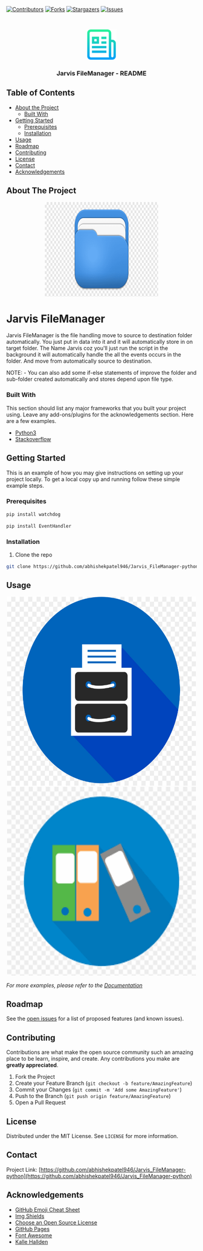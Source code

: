 [![Contributors][contributors-shield]][contributors-url]
[![Forks][forks-shield]][forks-url]
[![Stargazers][stars-shield]][stars-url]
[![Issues][issues-shield]][issues-url]



<!-- PROJECT LOGO -->
<br />
<p align="center">
  <a href="https://github.com/abhishekpatel946/Jarvis_FileManager-python">
    <img src="img/logo-readme.png" alt="Logo" width="80" height="80">
  </a>

  <h3 align="center">Jarvis FileManager - README</h3>
</p>



<!-- TABLE OF CONTENTS -->
## Table of Contents

* [About the Project](#about-the-project)
  * [Built With](#built-with)
* [Getting Started](#getting-started)
  * [Prerequisites](#prerequisites)
  * [Installation](#installation)
* [Usage](#usage)
* [Roadmap](#roadmap)
* [Contributing](#contributing)
* [License](#license)
* [Contact](#contact)
* [Acknowledgements](#acknowledgements)



<!-- ABOUT THE PROJECT -->
## About The Project
<p align="center">
  <a href="https://github.com/abhishekpatel946/Jarvis_FileManager-python">
    <img src="img/file-manager-logo.png" alt="Logo" width="300" height="250">
  </a>
</p>

# Jarvis FileManager

Jarvis FileManager is the file handling move to source to destination folder automatically. You just put in data into it and it will automatically store in on 
target folder.
The Name Jarvis coz you'll just run the script in the background it will automatically handle the all the events occurs in the folder. And move from automatically
source to destination.

NOTE: -
    You can also add some if-else statements of improve the folder and sub-folder created automatically and stores depend upon file type.

### Built With
This section should list any major frameworks that you built your project using. Leave any add-ons/plugins for the acknowledgements section. Here are a few examples.
* [Python3](https://www.python.org/download/releases/3.0/)
* [Stackoverflow](https://stackoverflow.com/)


<!-- GETTING STARTED -->
## Getting Started

This is an example of how you may give instructions on setting up your project locally.
To get a local copy up and running follow these simple example steps.

### Prerequisites
```sh
pip install watchdog
```
```sh
pip install EventHandler
```

### Installation

1. Clone the repo
```sh
git clone https://github.com/abhishekpatel946/Jarvis_FileManager-python.git
```


<!-- USAGE EXAMPLES -->
## Usage

<p align="center">
    <img src="img/folder-img.jpg" alt="Logo" width="500" height="500">
    <img src="img/shelf.png" alt="Logo" width="500" height="500">
  </a>
</p>

_For more examples, please refer to the [Documentation]()_



<!-- ROADMAP -->
## Roadmap

See the [open issues](https://github.com/abhishekpatel946/Jarvis_FileManager-python/issues) for a list of proposed features (and known issues).



<!-- CONTRIBUTING -->
## Contributing

Contributions are what make the open source community such an amazing place to be learn, inspire, and create. Any contributions you make are **greatly appreciated**.

1. Fork the Project
2. Create your Feature Branch (`git checkout -b feature/AmazingFeature`)
3. Commit your Changes (`git commit -m 'Add some AmazingFeature'`)
4. Push to the Branch (`git push origin feature/AmazingFeature`)
5. Open a Pull Request



<!-- LICENSE -->
## License

Distributed under the MIT License. See `LICENSE` for more information.



<!-- CONTACT -->
## Contact

Project Link: [https://github.com/abhishekpatel946/Jarvis_FileManager-python](https://github.com/abhishekpatel946/Jarvis_FileManager-python)



<!-- ACKNOWLEDGEMENTS -->
## Acknowledgements
* [GitHub Emoji Cheat Sheet](https://www.webpagefx.com/tools/emoji-cheat-sheet)
* [Img Shields](https://shields.io)
* [Choose an Open Source License](https://choosealicense.com)
* [GitHub Pages](https://pages.github.com)
* [Font Awesome](https://fontawesome.com)
* [Kalle Hallden](http://github.com/kalleHallden)


<!-- MARKDOWN LINKS & IMAGES -->
<!-- https://www.markdownguide.org/basic-syntax/#reference-style-links -->
[contributors-shield]: https://img.shields.io/github/contributors/abhishekpatel946/Jarvis_FileManager-python.svg?style=flat
[contributors-url]: https://github.com/abhishekpatel946/Jarvis_FileManager-python/graphs/contributors
[forks-shield]: https://img.shields.io/github/forks/abhishekpatel946/Jarvis_FileManager-python.svg?style=flat
[forks-url]: https://github.com/abhishekpatel946/Jarvis_FileManager-python/network/members
[stars-shield]: https://img.shields.io/github/stars/abhishekpatel946/Jarvis_FileManager-python.svg?style=flat
[stars-url]: https://github.com/abhishekpatel946/Jarvis_FileManager-python/stargazers
[issues-shield]: https://img.shields.io/github/issues/abhishekpatel946/Jarvis_FileManager-python.svg?style=flat
[issues-url]: https://github.com/abhishekpatel946/Jarvis_FileManager-python/issues
